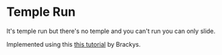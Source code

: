 # Temple Run 
It's temple run but there's no temple and you can't run you can only slide.</br>

Implemented using this [this tutorial](https://www.youtube.com/watch?v=j48LtUkZRjU&list=PLPV2KyIb3jR53Jce9hP7G5xC4O9AgnOuL&index=1)
 by Brackys. 
